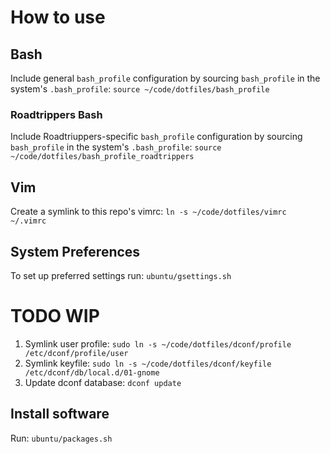 # How to use

## Bash
Include general `bash_profile` configuration by sourcing `bash_profile` in the system's `.bash_profile`: `source ~/code/dotfiles/bash_profile`

### Roadtrippers Bash
Include Roadtriuppers-specific `bash_profile` configuration by sourcing `bash_profile` in the system's `.bash_profile`: `source ~/code/dotfiles/bash_profile_roadtrippers`

## Vim
Create a symlink to this repo's vimrc: `ln -s ~/code/dotfiles/vimrc ~/.vimrc`

## System Preferences
To set up preferred settings run: `ubuntu/gsettings.sh`

# TODO WIP
1. Symlink user profile: `sudo ln -s ~/code/dotfiles/dconf/profile /etc/dconf/profile/user`
2. Symlink keyfile: `sudo ln -s ~/code/dotfiles/dconf/keyfile /etc/dconf/db/local.d/01-gnome`
3. Update dconf database: `dconf update`

## Install software
Run: `ubuntu/packages.sh`
